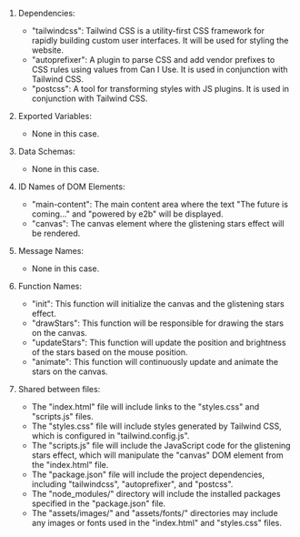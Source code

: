 1. Dependencies:
   - "tailwindcss": Tailwind CSS is a utility-first CSS framework for rapidly building custom user interfaces. It will be used for styling the website.
   - "autoprefixer": A plugin to parse CSS and add vendor prefixes to CSS rules using values from Can I Use. It is used in conjunction with Tailwind CSS.
   - "postcss": A tool for transforming styles with JS plugins. It is used in conjunction with Tailwind CSS.

2. Exported Variables:
   - None in this case.

3. Data Schemas:
   - None in this case.

4. ID Names of DOM Elements:
   - "main-content": The main content area where the text "The future is coming..." and "powered by e2b" will be displayed.
   - "canvas": The canvas element where the glistening stars effect will be rendered.

5. Message Names:
   - None in this case.

6. Function Names:
   - "init": This function will initialize the canvas and the glistening stars effect.
   - "drawStars": This function will be responsible for drawing the stars on the canvas.
   - "updateStars": This function will update the position and brightness of the stars based on the mouse position.
   - "animate": This function will continuously update and animate the stars on the canvas.

7. Shared between files:
   - The "index.html" file will include links to the "styles.css" and "scripts.js" files.
   - The "styles.css" file will include styles generated by Tailwind CSS, which is configured in "tailwind.config.js".
   - The "scripts.js" file will include the JavaScript code for the glistening stars effect, which will manipulate the "canvas" DOM element from the "index.html" file.
   - The "package.json" file will include the project dependencies, including "tailwindcss", "autoprefixer", and "postcss".
   - The "node_modules/" directory will include the installed packages specified in the "package.json" file.
   - The "assets/images/" and "assets/fonts/" directories may include any images or fonts used in the "index.html" and "styles.css" files.